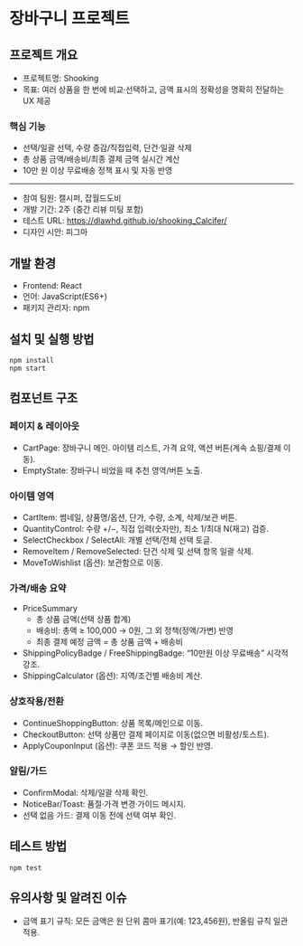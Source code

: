 # 장바구니 프로젝트

## 프로젝트 개요
- 프로젝트명: Shooking
- 목표: 여러 상품을 한 번에 비교·선택하고, 금액 표시의 정확성을 명확히 전달하는 UX 제공
  
### 핵심 기능
- 선택/일괄 선택, 수량 증감/직접입력, 단건·일괄 삭제
- 총 상품 금액/배송비/최종 결제 금액 실시간 계산
- 10만 원 이상 무료배송 정책 표시 및 자동 반영
---
- 참여 팀원: 캘시퍼, 잡월드도비
- 개발 기간: 2주 (중간 리뷰 미팅 포함)
- 테스트 URL: https://dlawhd.github.io/shooking_Calcifer/
- 디자인 시안: 피그마

## 개발 환경
- Frontend: React
- 언어: JavaScript(ES6+)
- 패키지 관리자: npm

## 설치 및 실행 방법

```
npm install
npm start
```

## 컴포넌트 구조

### 페이지 & 레이아웃
- CartPage: 장바구니 메인. 아이템 리스트, 가격 요약, 액션 버튼(계속 쇼핑/결제 이동).
- EmptyState: 장바구니 비었을 때 추천 영역/버튼 노출.

### 아이템 영역
- CartItem: 썸네일, 상품명/옵션, 단가, 수량, 소계, 삭제/보관 버튼.
- QuantityControl: 수량 +/−, 직접 입력(숫자만), 최소 1/최대 N(재고) 검증.
- SelectCheckbox / SelectAll: 개별 선택/전체 선택 토글.
- RemoveItem / RemoveSelected: 단건 삭제 및 선택 항목 일괄 삭제.
- MoveToWishlist (옵션): 보관함으로 이동.

### 가격/배송 요약
- PriceSummary
  - 총 상품 금액(선택 상품 합계)
  - 배송비: 총액 ≥ 100,000 → 0원, 그 외 정책(정액/가변) 반영
  - 최종 결제 예정 금액 = 총 상품 금액 + 배송비
- ShippingPolicyBadge / FreeShippingBadge: “10만원 이상 무료배송” 시각적 강조.
- ShippingCalculator (옵션): 지역/조건별 배송비 계산.

### 상호작용/전환
- ContinueShoppingButton: 상품 목록/메인으로 이동.
- CheckoutButton: 선택 상품만 결제 페이지로 이동(없으면 비활성/토스트).
- ApplyCouponInput (옵션): 쿠폰 코드 적용 → 할인 반영.

### 알림/가드
- ConfirmModal: 삭제/일괄 삭제 확인.
- NoticeBar/Toast: 품절·가격 변경·가이드 메시지.
- 선택 없음 가드: 결제 이동 전에 선택 여부 확인.

## 테스트 방법

```
npm test
```

## 유의사항 및 알려진 이슈
- 금액 표기 규칙: 모든 금액은 원 단위 콤마 표기(예: 123,456원), 반올림 규칙 일관 적용.
